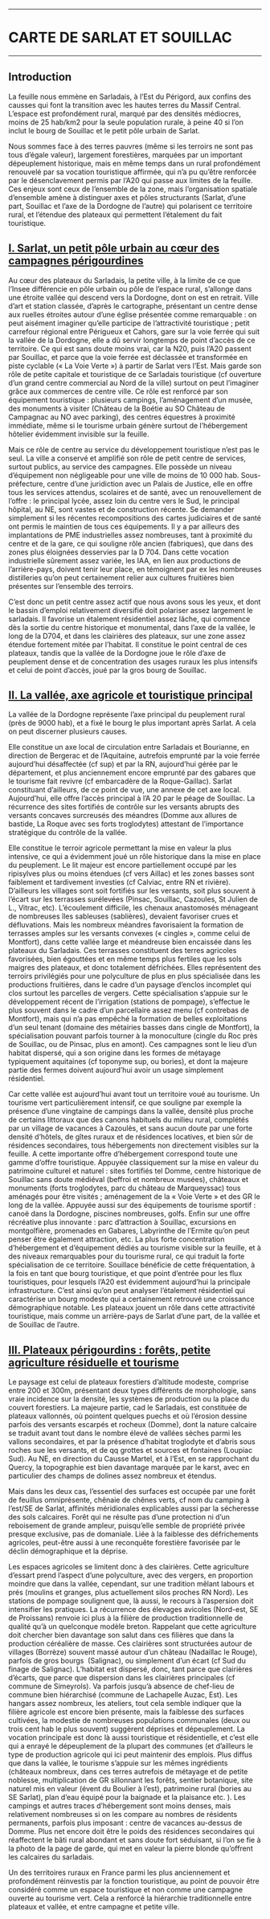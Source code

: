 ***
# CARTE DE SARLAT ET SOUILLAC
***
## Introduction

La feuille nous emmène en Sarladais, à l’Est du Périgord, aux confins des causses qui font la transition avec les hautes terres du Massif Central. L’espace est profondément rural, marqué par des densités médiocres, moins de 25 hab/km2 pour la seule population rurale, à peine 40 si l’on inclut le bourg de Souillac et le petit pôle urbain de Sarlat. 

Nous sommes face à des terres pauvres (même si les terroirs ne sont pas tous d’égale valeur), largement forestières, marquées par un important dépeuplement historique, mais en même temps dans un rural profondément renouvelé par sa vocation touristique affirmée, qui n’a pu qu’être renforcée par le désenclavement permis par l’A20 qui passe aux limites de la feuille. Ces enjeux sont ceux de l’ensemble de la zone, mais l’organisation spatiale d’ensemble amène à distinguer axes et pôles structurants (Sarlat, d’une part, Souillac et l’axe de la Dordogne de l’autre) qui polarisent ce territoire rural, et l’étendue des plateaux qui permettent l’étalement du fait touristique. 
## <u>I. Sarlat, un petit pôle urbain au cœur des campagnes périgourdines</u>

Au cœur des plateaux du Sarladais, la petite ville, à la limite de ce que l’Insee différencie en pôle urbain ou pôle de l’espace rural, s’allonge dans une étroite vallée qui descend vers la Dordogne, dont on est en retrait. Ville d’art et station classée, d’après le cartographe, présentant un centre dense aux ruelles étroites autour d’une église présentée comme remarquable : on peut aisément imaginer qu’elle participe de l’attractivité touristique ; petit carrefour régional entre Périgueux et Cahors, gare sur la voie ferrée qui suit la vallée de la Dordogne, elle a dû servir longtemps de point d’accès de ce territoire. Ce qui est sans doute moins vrai, car la N20, puis l’A20 passent par Souillac, et parce que la voie ferrée est déclassée et transformée en piste cyclable (« La Voie Verte ») à partir de Sarlat vers l’Est. Mais garde son rôle de petite capitale et touristique de ce Sarladais touristique (cf ouverture d’un grand centre commercial au Nord de la ville) surtout on peut l’imaginer grâce aux commerces de centre ville. Ce rôle est renforcé par son équipement touristique : plusieurs campings, l’aménagement d’un musée, des monuments à visiter (Château de la Boétie au SO Château de Campagnac au NO avec parking), des centres équestres à proximité immédiate, même si le tourisme urbain génère surtout de l’hébergement hôtelier évidemment invisible sur la feuille. 

Mais ce rôle de centre au service du développement touristique n’est pas le seul. La ville a conservé et amplifié son rôle de petit centre de services, surtout publics, au service des campagnes. Elle possède un niveau d’équipement non négligeable pour une ville de moins de 10 000 hab. Sous-préfecture, centre d’une juridiction avec un Palais de Justice, elle en offre tous les services attendus, scolaires et de santé, avec un renouvellement de l’offre : le principal lycée, assez loin du centre vers le Sud, le principal hôpital, au NE, sont vastes et de construction récente. Se demander simplement si les récentes recompositions des cartes judiciaires et de santé ont permis le maintien de tous ces équipements. Il y a par ailleurs des implantations de PME industrielles assez nombreuses, tant à proximité du centre et de la gare, ce qui souligne rôle ancien (fabriques), que dans des zones plus éloignées desservies par la D 704. Dans cette vocation industrielle sûrement assez variée, les IAA, en lien aux productions de l’arrière-pays, doivent tenir leur place, en témoignent par ex les nombreuses distilleries qu’on peut certainement relier aux cultures fruitières bien présentes sur l’ensemble des terroirs. 

C’est donc un petit centre assez actif que nous avons sous les yeux, et dont le bassin d’emploi relativement diversifié doit polariser assez largement le sarladais. Il favorise un étalement résidentiel assez lâche, qui commence dès la sortie du centre historique et monumental, dans l’axe de la vallée, le long de la D704, et dans les clairières des plateaux, sur une zone assez étendue fortement mitée par l’habitat. Il constitue le point central de ces plateaux, tandis que la vallée de la Dordogne joue le rôle d’axe de peuplement dense et de concentration des usages ruraux les plus intensifs et celui de point d’accès, joué par la gros bourg de Souillac.
## <u>II. La vallée, axe agricole et touristique principal</u>

La vallée de la Dordogne représente l’axe principal du peuplement rural (près de 9000 hab), et a fixé le bourg le plus important après Sarlat. A cela on peut discerner plusieurs causes.

Elle constitue un axe local de circulation entre Sarladais et Bourianne, en direction de Bergerac et de l’Aquitaine, autrefois emprunté par la voie ferrée aujourd’hui désaffectée (cf sup) et par la RN, aujourd’hui gérée par le département, et plus anciennement encore emprunté par des gabares que le tourisme fait revivre (cf embarcadère de la Roque-Gaillac). Sarlat constituant d’ailleurs, de ce point de vue, une annexe de cet axe local. Aujourd’hui, elle offre l’accès principal à l’A 20 par le péage de Souillac. La récurrence des sites fortifiés de contrôle sur les versants abrupts des versants concaves surcreusés des méandres (Domme aux allures de bastide, La Roque avec ses forts troglodytes) attestant de l’importance stratégique du contrôle de la vallée.

Elle constitue le terroir agricole permettant la mise en valeur la plus intensive, ce qui a évidemment joué un rôle historique dans la mise en place du peuplement. Le lit majeur est encore partiellement occupé par les ripisylves plus ou moins étendues (cf vers Aillac) et les zones basses sont faiblement et tardivement investies (cf Calviac, entre RN et rivière). D’ailleurs les villages sont soit fortifiés sur les versants, soit plus souvent à l’écart sur les terrasses surélevées (Pinsac, Souillac, Cazoules, St Julien de L., Vitrac, etc). L’écoulement difficile, les chenaux anastomosés ménageant de nombreuses îles sableuses (sablières), devaient favoriser crues et défluvations. Mais les nombreux méandres favorisaient la formation de terrasses amples sur les versants convexes (« cingles », comme celui de Montfort), dans cette vallée large et méandreuse bien encaissée dans les plateaux du Sarladais. Ces terrasses constituent des terres agricoles favorisées, bien égouttées et en même temps plus fertiles que les sols maigres des plateaux, et donc totalement défrichées. Elles représentent des terroirs privilégiés pour une polyculture de plus en plus spécialisée dans les productions fruitières, dans le cadre d’un paysage d’enclos incomplet qui clos surtout les parcelles de vergers. Cette spécialisation s’appuie sur le développement récent de l’irrigation (stations de pompage), s’effectue le plus souvent dans le cadre d’un parcellaire assez menu (cf contrebas de Montfort), mais qui n’a pas empêché la formation de belles exploitations d’un seul tenant (domaine des métairies basses dans cingle de Montfort), la spécialisation pouvant parfois tourner à la monoculture (cingle du Roc près de Souillac, ou de Pinsac, plus en amont). Ces campagnes sont le lieu d’un habitat dispersé, qui a son origine dans les formes de métayage typiquement aquitaines (cf toponyme sup, ou bories), et dont la majeure partie des fermes doivent aujourd’hui avoir un usage simplement résidentiel.

Car cette vallée est aujourd’hui avant tout un territoire voué au tourisme. Un tourisme vert particulièrement intensif, ce que souligne par exemple la présence d’une vingtaine de campings dans la vallée, densité plus proche de certains littoraux que des canons habituels du milieu rural, complétés par un village de vacances à Cazoulès, et sans aucun doute par une forte densité d’hôtels, de gîtes ruraux et de résidences locatives, et bien sûr de résidences secondaires, tous hébergements non directement visibles sur la feuille. A cette importante offre d’hébergement correspond toute une gamme d’offre touristique. Appuyée classiquement sur la mise en valeur du patrimoine culturel et naturel : sites fortifiés tel Domme, centre historique de Souillac sans doute médiéval (beffroi et nombreux musées), châteaux et monuments (forts troglodytes, parc du château de Marqueyssac) tous aménagés pour être visités ; aménagement de la « Voie Verte » et des GR le long de la vallée. Appuyée aussi sur des équipements de tourisme sportif : canoë dans la Dordogne, piscines nombreuses, golfs. Enfin sur une offre récréative plus innovante : parc d’attraction à Souillac, excursions en montgolfière, promenades en Gabares, Labyrinthe de l’Ermite qu’on peut penser être également attraction, etc. La plus forte concentration d’hébergement et d’équipement dédiés au tourisme visible sur la feuille, et à des niveaux remarquables pour du tourisme rural, ce qui traduit la forte spécialisation de ce territoire. Souillace bénéficie de cette fréquentation, à la fois en tant que bourg touristique, et que point d’entrée pour les flux touristiques, pour lesquels l’A20 est évidemment aujourd’hui la principale infrastructure. C’est ainsi qu’on peut analyser l’étalement résidentiel qui caractérise un bourg modeste qui a certainement retrouvé une croissance démographique notable. Les plateaux jouent un rôle dans cette attractivité touristique, mais comme un arrière-pays de Sarlat d’une part, de la vallée et de Souillac de l’autre.
## <u>III. Plateaux périgourdins : forêts, petite agriculture résiduelle et tourisme</u>

Le paysage est celui de plateaux forestiers d’altitude modeste, comprise entre 200 et 300m, présentant deux types différents de morphologie, sans vraie incidence sur la densité, les systèmes de production ou la place du couvert forestiers. La majeure partie, cad le Sarladais, est constituée de plateaux vallonnés, où pointent quelques puechs et où l’érosion dessine parfois des versants escarpés et rocheux (Domme), dont la nature calcaire se traduit avant tout dans le nombre élevé de vallées sèches parmi les vallons secondaires, et par la présence d’habitat troglodyte et d’abris sous roches sue les versants, et de qq grottes et sources et fontaines (Loupiac Sud). Au NE, en direction du Causse Martel, et à l’Est, en se rapprochant du Quercy, la topographie est bien davantage marquée par le karst, avec en particulier des champs de dolines assez nombreux et étendus. 

Mais dans les deux cas, l’essentiel des surfaces est occupée par une forêt de feuillus omniprésente, chênaie de chênes verts, cf nom du camping à l’est/SE de Sarlat, affinités méridionales explicables aussi par la sécheresse des sols calcaires. Forêt qui ne résulte pas d’une protection ni d’un reboisement de grande ampleur, puisqu’elle semble de propriété privée presque exclusive, pas de domaniale. Liée à la faiblesse des défrichements agricoles, peut-être aussi à une reconquête forestière favorisée par le déclin démographique et la déprise. 

Les espaces agricoles se limitent donc à des clairières. Cette agriculture d’essart prend l’aspect d’une polyculture, avec des vergers, en proportion moindre que dans la vallée, cependant, sur une tradition mêlant labours et prés (moulins et granges, plus actuellement silos proches RN Nord). Les stations de pompage soulignent que, là aussi, le recours à l’aspersion doit intensifier les pratiques. La récurrence des élevages avicoles (Nord-est, SE de Proissans) renvoie ici plus à la filière de production traditionnelle de qualité qu’à un quelconque modèle breton. Rappelant que cette agriculture doit chercher bien davantage son salut dans ces filières que dans la production céréalière de masse. Ces clairières sont structurées autour de villages (Borrèze) souvent massé autour d’un château (Nadaillac le Rouge), parfois de gros bourgs  (Salignac), ou simplement d’un écart (cf Sud du finage de Salignac). L’habitat est dispersé, donc, tant parce que clairières d’écarts, que parce que dispersion dans les clairières principales (cf commune de Simeyrols). Va parfois jusqu’à absence de chef-lieu de commune bien hiérarchisé (commune de Lachapelle Auzac, Est). Les hangars assez nombreux, les ateliers, tout cela semble indiquer que la filière agricole est encore bien présente, mais la faiblesse des surfaces cultivées, la modestie de nombreuses populations communales (deux ou trois cent hab le plus souvent) suggèrent déprises et dépeuplement. La vocation principale est donc là aussi touristique et résidentielle, et c’est elle qui a enrayé le dépeuplement de la plupart des communes (et d’ailleurs le type de production agricole qui ici peut maintenir des emplois. Plus diffus que dans la vallée, le tourisme s’appuie sur les mêmes ingrédients (châteaux nombreux, dans ces terres autrefois de métayage et de petite noblesse, multiplication de GR sillonnant les forêts, sentier botanique, site naturel mis en valeur (évent du Boulier à l’est), patrimoine rural (bories au SE Sarlat), plan d’eau équipé pour la baignade et la plaisance etc. ). Les campings et autres traces d’hébergement sont moins denses, mais relativement nombreuses si on les compare au nombres de résidents permanents, parfois plus imposant : centre de vacances au-dessus de Domme. Plus net encore doit être le poids des résidences secondaires qui réaffectent le bâti rural abondant et sans doute fort séduisant, si l’on se fie à la photo de la page de garde, qui met en valeur la pierre blonde qu’offrent les calcaires du sarladais.

Un des territoires ruraux en France parmi les plus anciennement et profondément réinvestis par la fonction touristique, au point de pouvoir être considéré comme un espace touristique et non comme une campagne ouverte au tourisme vert. Cela a renforcé la hiérarchie traditionnelle entre plateaux et vallée, et entre campagne et petite ville.